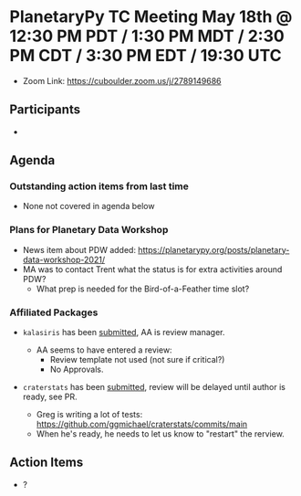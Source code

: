 # PlanetaryPy TC Meeting May 18th @ 12:30 PM PDT / 1:30 PM MDT / 2:30 PM CDT / 3:30 PM EDT / 19:30 UTC

* Zoom Link: https://cuboulder.zoom.us/j/2789149686

## Participants

* 

## Agenda

### Outstanding action items from last time

* None not covered in agenda below

### Plans for Planetary Data Workshop

* News item about PDW added: https://planetarypy.org/posts/planetary-data-workshop-2021/
* MA was to contact Trent what the status is for extra activities around PDW?
  * What prep is needed for the Bird-of-a-Feather time slot?


### Affiliated Packages
* `kalasiris` has been [submitted](https://github.com/planetarypy/TC/pull/49), AA is review manager.
  * AA seems to have entered a review:
	* Review template not used (not sure if critical?)
	* No Approvals.

* `craterstats` has been [submitted](https://github.com/planetarypy/planetarypy.github.io/pull/5),
  review will be delayed until author is ready, see PR.
  * Greg is writing a lot of tests: https://github.com/ggmichael/craterstats/commits/main
  * When he's ready, he needs to let us know to "restart" the rerview.
 
        
## Action Items

* ?

